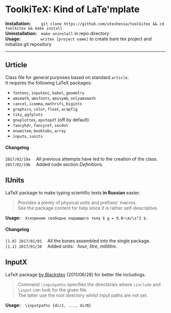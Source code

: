 # ToolkiTeX: Kind of LaTe'mplate

**Installation:**&emsp;&emsp; `git clone https://github.com/uteshevia/toolkitex && cd toolkitex && make install`  
**Uninstallation:**&ensp;&thinsp; `make uninstall` in repo directory  
**Usage:**&emsp;&emsp;&emsp;&emsp;&thinsp; `writex [project name]` to create bare tex project and initialize git repository

---

## Urticle
Class file for general purposes based on standard `article`.  
It requires the following LaTeX packages:
* `fontenc`, `inputenc`, `babel`, `geometry`
* `amsmath`, `amsfonts`, `amssymb`, `onlyamsmath`
* `cancel`, `icomma`, `mathrsfs`, `bigints`
* `graphicx`, `color`, `float`, `wrapfig`
* `tikz`, `pgfplots`
* `gnuplottex`, `epstopdf` (off by default)
* `fancyhdr`, `fancyref`, `secdot`
* `enumitem`, `booktabs`, `array`
* `inputx`, `iunits`

#### Changelog
`2017/02/19a`&emsp; All previous attempts have led to the creation of the class.  
`2017/02/19b`&emsp; Added code section *Definitions.*


## IUnits
LaTeX package to make typing scientific texts **in Russian** easier.

> Provides a plenty of physical units and prefixes' macros.  
> See the package content for help since it is rather self-descriptive.

**Usage:**&emsp;`Ускорение свободно падающего тела $ g = 9.8~\m/\s^2 $.`

#### Changelog
`[1.0] 2017/01/01`&emsp; All the bones assembled into the single package.  
`[1.1] 2017/01/30`&emsp; Added units:&ensp; _hour_, _litre_, _millilitre_.


## InputX
LaTeX package [by Blackstev](http://tex.stackexchange.com/a/44215) (2011/06/28) for better file includings.

> Command `\inputpaths` specifies the directories where `\include` and `\input` can look for the given file.  
> The latter use the root directory whilst input paths are not set.

**Usage:**&emsp;`\inputpaths {dir1, ..., dirN}`
